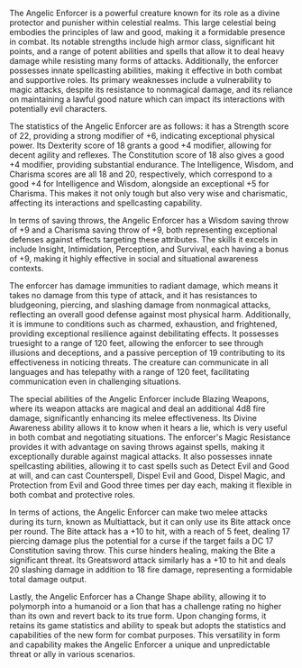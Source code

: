 The Angelic Enforcer is a powerful creature known for its role as a divine protector and punisher within celestial realms. This large celestial being embodies the principles of law and good, making it a formidable presence in combat. Its notable strengths include high armor class, significant hit points, and a range of potent abilities and spells that allow it to deal heavy damage while resisting many forms of attacks. Additionally, the enforcer possesses innate spellcasting abilities, making it effective in both combat and supportive roles. Its primary weaknesses include a vulnerability to magic attacks, despite its resistance to nonmagical damage, and its reliance on maintaining a lawful good nature which can impact its interactions with potentially evil characters.

The statistics of the Angelic Enforcer are as follows: it has a Strength score of 22, providing a strong modifier of +6, indicating exceptional physical power. Its Dexterity score of 18 grants a good +4 modifier, allowing for decent agility and reflexes. The Constitution score of 18 also gives a good +4 modifier, providing substantial endurance. The Intelligence, Wisdom, and Charisma scores are all 18 and 20, respectively, which correspond to a good +4 for Intelligence and Wisdom, alongside an exceptional +5 for Charisma. This makes it not only tough but also very wise and charismatic, affecting its interactions and spellcasting capability.

In terms of saving throws, the Angelic Enforcer has a Wisdom saving throw of +9 and a Charisma saving throw of +9, both representing exceptional defenses against effects targeting these attributes. The skills it excels in include Insight, Intimidation, Perception, and Survival, each having a bonus of +9, making it highly effective in social and situational awareness contexts. 

The enforcer has damage immunities to radiant damage, which means it takes no damage from this type of attack, and it has resistances to bludgeoning, piercing, and slashing damage from nonmagical attacks, reflecting an overall good defense against most physical harm. Additionally, it is immune to conditions such as charmed, exhaustion, and frightened, providing exceptional resilience against debilitating effects. It possesses truesight to a range of 120 feet, allowing the enforcer to see through illusions and deceptions, and a passive perception of 19 contributing to its effectiveness in noticing threats. The creature can communicate in all languages and has telepathy with a range of 120 feet, facilitating communication even in challenging situations.

The special abilities of the Angelic Enforcer include Blazing Weapons, where its weapon attacks are magical and deal an additional 4d8 fire damage, significantly enhancing its melee effectiveness. Its Divine Awareness ability allows it to know when it hears a lie, which is very useful in both combat and negotiating situations. The enforcer's Magic Resistance provides it with advantage on saving throws against spells, making it exceptionally durable against magical attacks. It also possesses innate spellcasting abilities, allowing it to cast spells such as Detect Evil and Good at will, and can cast Counterspell, Dispel Evil and Good, Dispel Magic, and Protection from Evil and Good three times per day each, making it flexible in both combat and protective roles.

In terms of actions, the Angelic Enforcer can make two melee attacks during its turn, known as Multiattack, but it can only use its Bite attack once per round. The Bite attack has a +10 to hit, with a reach of 5 feet, dealing 17 piercing damage plus the potential for a curse if the target fails a DC 17 Constitution saving throw. This curse hinders healing, making the Bite a significant threat. Its Greatsword attack similarly has a +10 to hit and deals 20 slashing damage in addition to 18 fire damage, representing a formidable total damage output.

Lastly, the Angelic Enforcer has a Change Shape ability, allowing it to polymorph into a humanoid or a lion that has a challenge rating no higher than its own and revert back to its true form. Upon changing forms, it retains its game statistics and ability to speak but adopts the statistics and capabilities of the new form for combat purposes. This versatility in form and capability makes the Angelic Enforcer a unique and unpredictable threat or ally in various scenarios.